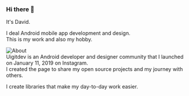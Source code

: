 ### Hi there 👋

It's David.

I deal Android mobile app development and design.</br>
This is my work and also my hobby.</br>

![About](https://img.shields.io/badge/About-uigitdev-grightgreen?labelColor=black)</br>
Uigitdev is an Android developer and designer community that I launched on January 11, 2019 on Instagram.</br>
I created the page to share my open source projects and my journey with others.

I create libraries that make my day-to-day work easier.

